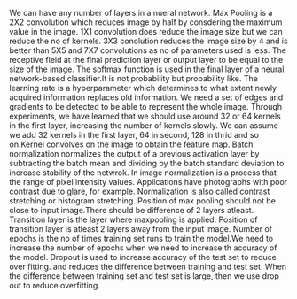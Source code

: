 We can have any number of layers in a nueral network.
Max Pooling is a 2X2 convolution which  reduces image by half by consdering the maximum value in the image.
1X1 convolution does reduce the image size but we can reduce the no of kernels.
3X3 conolution reduces the image size by 4 and is better than 5X5 and 7X7 convolutions as no of parameters used is less.
The receptive field at the final prediction layer or output layer to be equal to the size of the image.
The softmax function is used in the final layer of a neural network-based classifier.It is not probability but probability like.
The learning rate is a hyperparameter which determines to what extent newly acquired information replaces old information. 
We need a set of edges and gradients to be detected to be able to represent the whole image. Through experiments, we have learned that we should use around 32 or 64 kernels in the first layer, increasing the number of kernels slowly. We can assume we add 32 kernels in the first layer, 64 in second, 128 in thrid and so on.Kernel convolves on the image to obtain the feature map.
Batch normalization normalizes the output of a previous activation layer by subtracting the batch mean and dividing by the batch standard deviation to increase stability of the netwrok.
In image normalization is a process that the range of pixel intensity values. Applications have photographs with poor contrast due to glare, for example. Normalization is also called contrast stretching or histogram stretching.
Position of max pooling should not be close to input image.There should be difference of 2 layers atleast.
Transition layer is the layer where maxpooling is applied.
Position of transition layer is atleast 2 layers away from the input image.
Number of epochs is the no of times training set runs to train the model.We need to increase the number of epochs when we need to increase th accuracy of the model.
Dropout is used to increase accuracy of the test set to reduce over fitting. and reduces the difference between training and test set.
When the difference between training set and test set is large, then we use drop out to reduce overfitting.
